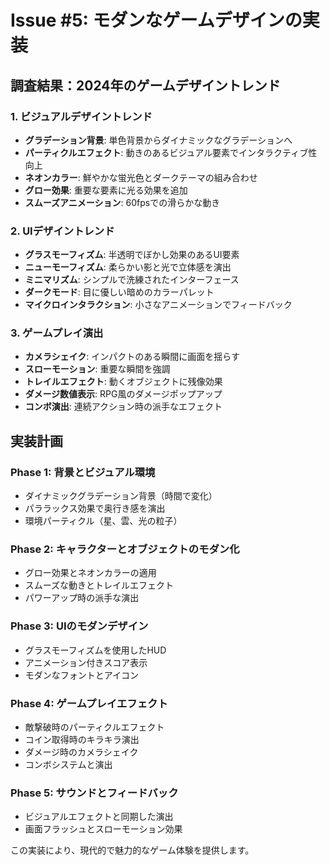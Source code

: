 # Issue #5: モダンなゲームデザインの実装

## 調査結果：2024年のゲームデザイントレンド

### 1. ビジュアルデザイントレンド
- **グラデーション背景**: 単色背景からダイナミックなグラデーションへ
- **パーティクルエフェクト**: 動きのあるビジュアル要素でインタラクティブ性向上
- **ネオンカラー**: 鮮やかな蛍光色とダークテーマの組み合わせ
- **グロー効果**: 重要な要素に光る効果を追加
- **スムーズアニメーション**: 60fpsでの滑らかな動き

### 2. UIデザイントレンド
- **グラスモーフィズム**: 半透明でぼかし効果のあるUI要素
- **ニューモーフィズム**: 柔らかい影と光で立体感を演出
- **ミニマリズム**: シンプルで洗練されたインターフェース
- **ダークモード**: 目に優しい暗めのカラーパレット
- **マイクロインタラクション**: 小さなアニメーションでフィードバック

### 3. ゲームプレイ演出
- **カメラシェイク**: インパクトのある瞬間に画面を揺らす
- **スローモーション**: 重要な瞬間を強調
- **トレイルエフェクト**: 動くオブジェクトに残像効果
- **ダメージ数値表示**: RPG風のダメージポップアップ
- **コンボ演出**: 連続アクション時の派手なエフェクト

## 実装計画

### Phase 1: 背景とビジュアル環境
- ダイナミックグラデーション背景（時間で変化）
- パララックス効果で奥行き感を演出
- 環境パーティクル（星、雲、光の粒子）

### Phase 2: キャラクターとオブジェクトのモダン化
- グロー効果とネオンカラーの適用
- スムーズな動きとトレイルエフェクト
- パワーアップ時の派手な演出

### Phase 3: UIのモダンデザイン
- グラスモーフィズムを使用したHUD
- アニメーション付きスコア表示
- モダンなフォントとアイコン

### Phase 4: ゲームプレイエフェクト
- 敵撃破時のパーティクルエフェクト
- コイン取得時のキラキラ演出
- ダメージ時のカメラシェイク
- コンボシステムと演出

### Phase 5: サウンドとフィードバック
- ビジュアルエフェクトと同期した演出
- 画面フラッシュとスローモーション効果

この実装により、現代的で魅力的なゲーム体験を提供します。